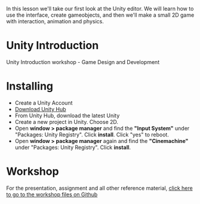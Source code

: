 In this lesson we'll take our first look at the Unity editor. We will learn how to use the interface, create gameobjects, and then we'll make a small 2D game with interaction, animation and physics.

# Unity Introduction

Unity Introduction workshop - Game Design and Development

# Installing

- Create a Unity Account
- [Download Unity Hub](https://unity3d.com/get-unity/download) 
- From Unity Hub, download the latest Unity
- Create a new project in Unity. Choose 2D.
- Open **window > package manager** and find the **"Input System"** under "Packages: Unity Registry". Click **install**. Click "yes" to reboot.
- Open **window > package manager** again and find the **"Cinemachine"** under "Packages: Unity Registry". Click **install**.

# Workshop

For the presentation, assignment and all other reference material, [click here to go to the workshop files on Github](https://github.com/HR-CMGT/Minor-GDD-Unity/)